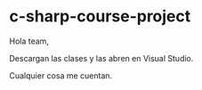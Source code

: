 # c-sharp-course-project

Hola team,

Descargan las clases y las abren en Visual Studio.

Cualquier cosa me cuentan.
